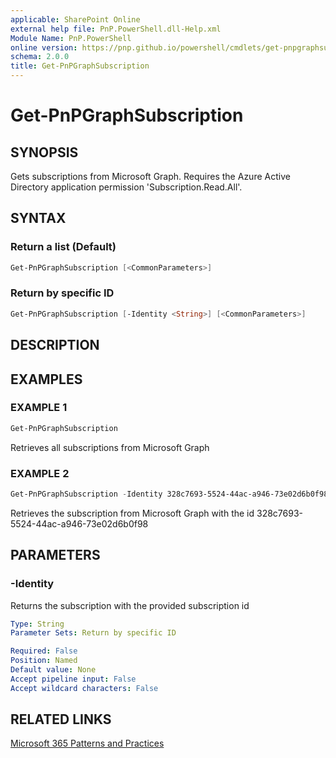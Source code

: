 ```yaml
---
applicable: SharePoint Online
external help file: PnP.PowerShell.dll-Help.xml
Module Name: PnP.PowerShell
online version: https://pnp.github.io/powershell/cmdlets/get-pnpgraphsubscription
schema: 2.0.0
title: Get-PnPGraphSubscription
---
```


# Get-PnPGraphSubscription

## SYNOPSIS
Gets subscriptions from Microsoft Graph. Requires the Azure Active Directory application permission 'Subscription.Read.All'.

## SYNTAX

### Return a list (Default)
```powershell
Get-PnPGraphSubscription [<CommonParameters>]
```

### Return by specific ID
```powershell
Get-PnPGraphSubscription [-Identity <String>] [<CommonParameters>]
```

## DESCRIPTION

## EXAMPLES

### EXAMPLE 1
```powershell
Get-PnPGraphSubscription
```

Retrieves all subscriptions from Microsoft Graph

### EXAMPLE 2
```powershell
Get-PnPGraphSubscription -Identity 328c7693-5524-44ac-a946-73e02d6b0f98
```

Retrieves the subscription from Microsoft Graph with the id 328c7693-5524-44ac-a946-73e02d6b0f98

## PARAMETERS

### -Identity
Returns the subscription with the provided subscription id

```yaml
Type: String
Parameter Sets: Return by specific ID

Required: False
Position: Named
Default value: None
Accept pipeline input: False
Accept wildcard characters: False
```

## RELATED LINKS

[Microsoft 365 Patterns and Practices](https://aka.ms/m365pnp)